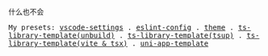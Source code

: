 什么也不会

<samp>
  My presets: 
  <a href="https://github.com/Bernankez/vscode-settings">vscode-settings</a> . 
  <a href="https://github.com/Bernankez/eslint-config">eslint-config</a> . 
  <a href="https://github.com/Bernankez/theme">theme</a> . 
  <a href="https://github.com/Bernankez/TSTemplate">ts-library-template(unbuild)</a> . 
  <a href="https://github.com/Bernankez/TSTemplateTsup">ts-library-template(tsup)</a> . 
  <a href="https://github.com/Bernankez/TSTemplateVite">ts-library-template(vite & tsx)</a> . 
  <a href="https://github.com/Bernankez/UniAppTemplate">uni-app-template</a>
</samp>
